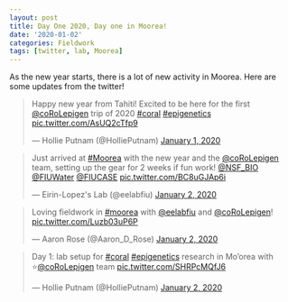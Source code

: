 ```yaml
---
layout: post
title: Day One 2020, Day one in Moorea!
date: '2020-01-02'
categories: Fieldwork
tags: [twitter, lab, Moorea]
---
```


As the new year starts, there is a lot of new activity in Moorea. Here are some updates from the twitter!


<blockquote class="twitter-tweet"><p lang="en" dir="ltr">Happy new year from Tahiti! Excited to be here for the first <a href="https://twitter.com/coRoLepigen?ref_src=twsrc%5Etfw">@coRoLepigen</a> trip of 2020 <a href="https://twitter.com/hashtag/coral?src=hash&amp;ref_src=twsrc%5Etfw">#coral</a> <a href="https://twitter.com/hashtag/epigenetics?src=hash&amp;ref_src=twsrc%5Etfw">#epigenetics</a> <a href="https://t.co/AsUQ2cTfp9">pic.twitter.com/AsUQ2cTfp9</a></p>&mdash; Hollie Putnam (@HolliePutnam) <a href="https://twitter.com/HolliePutnam/status/1212523337588412416?ref_src=twsrc%5Etfw">January 1, 2020</a></blockquote> <script async src="https://platform.twitter.com/widgets.js" charset="utf-8"></script>


<blockquote class="twitter-tweet"><p lang="en" dir="ltr">Just arrived at <a href="https://twitter.com/hashtag/Moorea?src=hash&amp;ref_src=twsrc%5Etfw">#Moorea</a> with the new year and the <a href="https://twitter.com/coRoLepigen?ref_src=twsrc%5Etfw">@coRoLepigen</a> team, setting up the gear for 2 weeks if fun work! <a href="https://twitter.com/NSF_BIO?ref_src=twsrc%5Etfw">@NSF_BIO</a> <a href="https://twitter.com/FIUWater?ref_src=twsrc%5Etfw">@FIUWater</a> <a href="https://twitter.com/FIUCASE?ref_src=twsrc%5Etfw">@FIUCASE</a> <a href="https://t.co/BC8uGJAp6i">pic.twitter.com/BC8uGJAp6i</a></p>&mdash; Eirin-Lopez&#39;s Lab (@eelabfiu) <a href="https://twitter.com/eelabfiu/status/1212580935218028549?ref_src=twsrc%5Etfw">January 2, 2020</a></blockquote> <script async src="https://platform.twitter.com/widgets.js" charset="utf-8"></script>


<blockquote class="twitter-tweet"><p lang="en" dir="ltr">Loving fieldwork in <a href="https://twitter.com/hashtag/moorea?src=hash&amp;ref_src=twsrc%5Etfw">#moorea</a> with <a href="https://twitter.com/eelabfiu?ref_src=twsrc%5Etfw">@eelabfiu</a> and <a href="https://twitter.com/coRoLepigen?ref_src=twsrc%5Etfw">@coRoLepigen</a>! <a href="https://t.co/Luzb03uP6P">pic.twitter.com/Luzb03uP6P</a></p>&mdash; Aaron Rose (@Aaron_D_Rose) <a href="https://twitter.com/Aaron_D_Rose/status/1212579157294473217?ref_src=twsrc%5Etfw">January 2, 2020</a></blockquote> <script async src="https://platform.twitter.com/widgets.js" charset="utf-8"></script>

<blockquote class="twitter-tweet"><p lang="en" dir="ltr">Day 1: lab setup for <a href="https://twitter.com/hashtag/coral?src=hash&amp;ref_src=twsrc%5Etfw">#coral</a> <a href="https://twitter.com/hashtag/epigenetics?src=hash&amp;ref_src=twsrc%5Etfw">#epigenetics</a> research in Mo’orea with ⭐️<a href="https://twitter.com/coRoLepigen?ref_src=twsrc%5Etfw">@coRoLepigen</a> team <a href="https://t.co/SHRPcMQfJ6">pic.twitter.com/SHRPcMQfJ6</a></p>&mdash; Hollie Putnam (@HolliePutnam) <a href="https://twitter.com/HolliePutnam/status/1212610949078667264?ref_src=twsrc%5Etfw">January 2, 2020</a></blockquote> <script async src="https://platform.twitter.com/widgets.js" charset="utf-8"></script>
